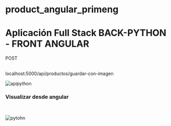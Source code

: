 # product_angular_primeng

<h1>Aplicación Full Stack BACK-PYTHON - FRONT ANGULAR </h1>

<p>POST</p><br>
<span>localhost:5000/api/productos/guardar-con-imagen</span><br>



![apipython](https://github.com/JhonZ-Dev/product_angular_primeng/assets/79710173/39987fad-b472-4f0d-84cf-4614e06b5a3e)

<h3>Visualizar desde angular</h3> <br>



![pytohn](https://github.com/JhonZ-Dev/product_angular_primeng/assets/79710173/5524be41-0558-4f82-a9d6-c0a6e8d6bb03)
